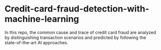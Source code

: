 # Credit-card-fraud-detection-with-machine-learning
In this repo, the common cause and trace of credit card fraud are analyzed by  distinguishing transaction scenarios and predicted by following the state-of-the-art AI approaches. 
